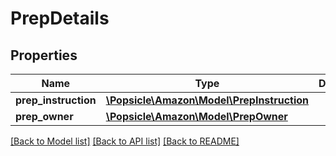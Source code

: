 # PrepDetails

## Properties
Name | Type | Description | Notes
------------ | ------------- | ------------- | -------------
**prep_instruction** | [**\Popsicle\Amazon\Model\PrepInstruction**](PrepInstruction.md) |  | 
**prep_owner** | [**\Popsicle\Amazon\Model\PrepOwner**](PrepOwner.md) |  | 

[[Back to Model list]](../../README.md#documentation-for-models) [[Back to API list]](../../README.md#documentation-for-api-endpoints) [[Back to README]](../../README.md)

